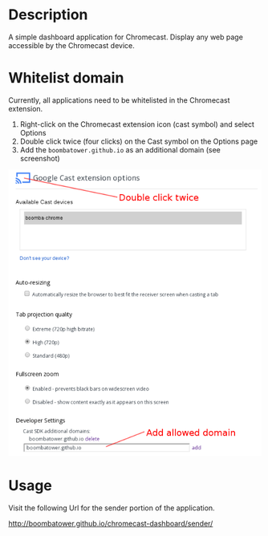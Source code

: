 # Description #

A simple dashboard application for Chromecast. Display any web page accessible
by the Chromecast device.

# Whitelist domain #

Currently, all applications need to be whitelisted in the Chromecast extension.

1. Right-click on the Chromecast extension icon (cast symbol) and select Options
1. Double click twice (four clicks) on the Cast symbol on the Options page
1. Add the `boombatower.github.io` as an additional domain (see screenshot)

![Add domain to Chromecast extension](add-domain.png)

# Usage #

Visit the following Url for the sender portion of the application.

http://boombatower.github.io/chromecast-dashboard/sender/

